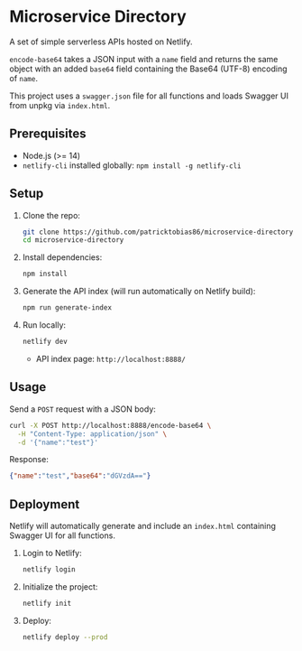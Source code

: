 # Microservice Directory

A set of simple serverless APIs hosted on Netlify.

`encode-base64` takes a JSON input with a `name` field and returns the same object with an added `base64` field containing the Base64 (UTF-8) encoding of `name`.

This project uses a `swagger.json` file for all functions and loads Swagger UI from unpkg via `index.html`.

## Prerequisites

- Node.js (>= 14)
- `netlify-cli` installed globally: `npm install -g netlify-cli`

## Setup

1. Clone the repo:
   ```bash
   git clone https://github.com/patricktobias86/microservice-directory.git
   cd microservice-directory
   ```

2. Install dependencies:
   ```bash
   npm install
   ```

3. Generate the API index (will run automatically on Netlify build):
   ```bash
   npm run generate-index
   ```

4. Run locally:
   ```bash
   netlify dev
   ```
   - API index page: `http://localhost:8888/`

## Usage

Send a `POST` request with a JSON body:
```bash
curl -X POST http://localhost:8888/encode-base64 \
  -H "Content-Type: application/json" \
  -d '{"name":"test"}'
```

Response:
```json
{"name":"test","base64":"dGVzdA=="}
```

## Deployment

Netlify will automatically generate and include an `index.html` containing Swagger UI for all functions.

1. Login to Netlify:
   ```bash
   netlify login
   ```

2. Initialize the project:
   ```bash
   netlify init
   ```

3. Deploy:
   ```bash
   netlify deploy --prod
   ```
